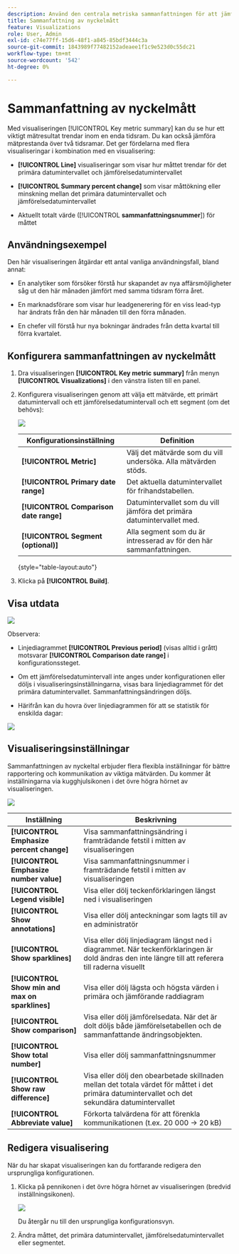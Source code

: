 ```yaml
---
description: Använd den centrala metriska sammanfattningen för att jämföra mätprestanda för två tidslinjer.
title: Sammanfattning av nyckelmått
feature: Visualizations
role: User, Admin
exl-id: c74e77ff-15d6-48f1-a845-85bdf3444c3a
source-git-commit: 1843989f77482152adeaee1f1c9e523d0c55dc21
workflow-type: tm+mt
source-wordcount: '542'
ht-degree: 0%

---
```


# Sammanfattning av nyckelmått

Med visualiseringen [!UICONTROL Key metric summary] kan du se hur ett viktigt mätresultat trendar inom en enda tidsram. Du kan också jämföra mätprestanda över två tidsramar. Det ger fördelarna med flera visualiseringar i kombination med en visualisering:

* **[!UICONTROL Line]** visualiseringar som visar hur måttet trendar för det primära datumintervallet och jämförelsedatumintervallet

* **[!UICONTROL Summary percent change]** som visar måttökning eller minskning mellan det primära datumintervallet och jämförelsedatumintervallet

* Aktuellt totalt värde ([!UICONTROL **sammanfattningsnummer**]) för måttet

## Användningsexempel

Den här visualiseringen åtgärdar ett antal vanliga användningsfall, bland annat:

* En analytiker som försöker förstå hur skapandet av nya affärsmöjligheter såg ut den här månaden jämfört med samma tidsram förra året.

* En marknadsförare som visar hur leadgenerering för en viss lead-typ har ändrats från den här månaden till den förra månaden.

* En chefer vill förstå hur nya bokningar ändrades från detta kvartal till förra kvartalet.

## Konfigurera sammanfattningen av nyckelmått

1. Dra visualiseringen **[!UICONTROL Key metric summary]** från menyn **[!UICONTROL Visualizations]** i den vänstra listen till en panel.

1. Konfigurera visualiseringen genom att välja ett mätvärde, ett primärt datumintervall och ett jämförelsedatumintervall och ett segment (om det behövs):

   ![](assets/key-metric-config.png)

   | Konfigurationsinställning | Definition |
   | --- | --- |
   | **[!UICONTROL Metric]** | Välj det mätvärde som du vill undersöka. Alla mätvärden stöds. |
   | **[!UICONTROL Primary date range]** | Det aktuella datumintervallet för frihandstabellen. |
   | **[!UICONTROL Comparison date range]** | Datumintervallet som du vill jämföra det primära datumintervallet med. |
   | **[!UICONTROL Segment (optional)]** | Alla segment som du är intresserad av för den här sammanfattningen. |

   {style="table-layout:auto"}

1. Klicka på **[!UICONTROL Build]**.

## Visa utdata

![](assets/key-metric-output.png)

Observera:

* Linjediagrammet **[!UICONTROL Previous period]** (visas alltid i grått) motsvarar **[!UICONTROL Comparison date range]** i konfigurationssteget.

* Om ett jämförelsedatumintervall inte anges under konfigurationen eller döljs i visualiseringsinställningarna, visas bara linjediagrammet för det primära datumintervallet. Sammanfattningsändringen döljs.

* Härifrån kan du hovra över linjediagrammen för att se statistik för enskilda dagar:

![](assets/key-metric-output2.png)

## Visualiseringsinställningar

Sammanfattningen av nyckeltal erbjuder flera flexibla inställningar för bättre rapportering och kommunikation av viktiga mätvärden. Du kommer åt inställningarna via kugghjulsikonen i det övre högra hörnet av visualiseringen.

![](assets/key-metric-settings.png)

| Inställning | Beskrivning |
| --- | --- |
| **[!UICONTROL Emphasize percent change]** | Visa sammanfattningsändring i framträdande fetstil i mitten av visualiseringen |
| **[!UICONTROL Emphasize number value]** | Visa sammanfattningsnummer i framträdande fetstil i mitten av visualiseringen |
| **[!UICONTROL Legend visible]** | Visa eller dölj teckenförklaringen längst ned i visualiseringen |
| **[!UICONTROL Show annotations]** | Visa eller dölj anteckningar som lagts till av en administratör |
| **[!UICONTROL Show sparklines]** | Visa eller dölj linjediagram längst ned i diagrammet. När teckenförklaringen är dold ändras den inte längre till att referera till raderna visuellt |
| **[!UICONTROL Show min and max on sparklines]** | Visa eller dölj lägsta och högsta värden i primära och jämförande raddiagram |
| **[!UICONTROL Show comparison]** | Visa eller dölj jämförelsedata. När det är dolt döljs både jämförelsetabellen och de sammanfattande ändringsobjekten. |
| **[!UICONTROL Show total number]** | Visa eller dölj sammanfattningsnummer |
| **[!UICONTROL Show raw difference]** | Visa eller dölj den obearbetade skillnaden mellan det totala värdet för måttet i det primära datumintervallet och det sekundära datumintervallet |
| **[!UICONTROL Abbreviate value]** | Förkorta talvärdena för att förenkla kommunikationen (t.ex. 20 000 -> 20 kB) |

## Redigera visualisering

När du har skapat visualiseringen kan du fortfarande redigera den ursprungliga konfigurationen.

1. Klicka på pennikonen i det övre högra hörnet av visualiseringen (bredvid inställningsikonen).

   ![](assets/edit-icon.png)

   Du återgår nu till den ursprungliga konfigurationsvyn.

1. Ändra måttet, det primära datumintervallet, jämförelsedatumintervallet eller segmentet.
